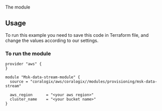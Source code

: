 # 

The module 

## Usage

To run this example you need to save this code in Terraform file, and change the values according to our settings.

### To run the module
```hcl
provider "aws" {
}

module "Msk-data-stream-module" {
  source = "coralogix/aws/coralogix//modules/provisioning/msk-data-stream"

  aws_region      = "<your aws region>"
  cluster_name    = "<your bucket name>"
}
```